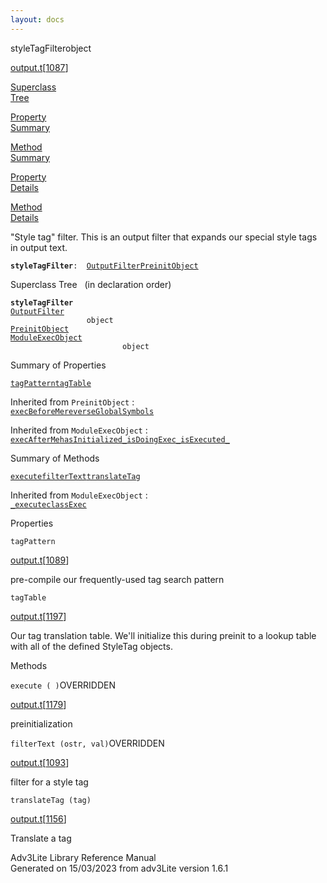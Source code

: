 ```yaml
---
layout: docs
---
```

<span class="title">styleTagFilter</span><span class="type">object</span>

[output.t](../file/output.t.html)\[[1087](../source/output.t.html#1087)\]

[Superclass  
Tree](#_SuperClassTree_)

[Property  
Summary](#_PropSummary_)

[Method  
Summary](#_MethodSummary_)

[Property  
Details](#_Properties_)

[Method  
Details](#_Methods_)

<div class="fdesc">

"Style tag" filter. This is an output filter that expands our special
style tags in output text.

**`styleTagFilter`**` :   `[`OutputFilter`](../object/OutputFilter.html)[`PreinitObject`](../object/PreinitObject.html)

</div>

<span id="_SuperClassTree_"></span>

<div class="mjhd">

<span class="hdln">Superclass Tree</span>   (in declaration order)

</div>

**`styleTagFilter`**  
[`OutputFilter`](../object/OutputFilter.html)  
`                 object`  
[`PreinitObject`](../object/PreinitObject.html)  
[`ModuleExecObject`](../object/ModuleExecObject.html)  
`                         object`  
<span id="_PropSummary_"></span>

<div class="mjhd">

<span class="hdln">Summary of Properties</span>  

</div>

[`tagPattern`](#tagPattern)[`tagTable`](#tagTable)



Inherited from `PreinitObject` :  
[`execBeforeMe`](../object/PreinitObject.html#execBeforeMe)[`reverseGlobalSymbols`](../object/PreinitObject.html#reverseGlobalSymbols)

Inherited from `ModuleExecObject` :  
[`execAfterMe`](../object/ModuleExecObject.html#execAfterMe)[`hasInitialized_`](../object/ModuleExecObject.html#hasInitialized_)[`isDoingExec_`](../object/ModuleExecObject.html#isDoingExec_)[`isExecuted_`](../object/ModuleExecObject.html#isExecuted_)

<span id="_MethodSummary_"></span>

<div class="mjhd">

<span class="hdln">Summary of Methods</span>  

</div>

[`execute`](#execute)[`filterText`](#filterText)[`translateTag`](#translateTag)





Inherited from `ModuleExecObject` :  
[`_execute`](../object/ModuleExecObject.html#_execute)[`classExec`](../object/ModuleExecObject.html#classExec)

<span id="_Properties_"></span>

<div class="mjhd">

<span class="hdln">Properties</span>  

</div>

<span id="tagPattern"></span>

`tagPattern`

[output.t](../file/output.t.html)\[[1089](../source/output.t.html#1089)\]

<div class="desc">

pre-compile our frequently-used tag search pattern

</div>

<span id="tagTable"></span>

`tagTable`

[output.t](../file/output.t.html)\[[1197](../source/output.t.html#1197)\]

<div class="desc">

Our tag translation table. We'll initialize this during preinit to a
lookup table with all of the defined StyleTag objects.

</div>

<span id="_Methods_"></span>

<div class="mjhd">

<span class="hdln">Methods</span>  

</div>

<span id="execute"></span>

`execute ( )`<span class="rem">OVERRIDDEN</span>

[output.t](../file/output.t.html)\[[1179](../source/output.t.html#1179)\]

<div class="desc">

preinitialization

</div>

<span id="filterText"></span>

`filterText (ostr, val)`<span class="rem">OVERRIDDEN</span>

[output.t](../file/output.t.html)\[[1093](../source/output.t.html#1093)\]

<div class="desc">

filter for a style tag

</div>

<span id="translateTag"></span>

`translateTag (tag)`

[output.t](../file/output.t.html)\[[1156](../source/output.t.html#1156)\]

<div class="desc">

Translate a tag

</div>

<div class="ftr">

Adv3Lite Library Reference Manual  
Generated on 15/03/2023 from adv3Lite version 1.6.1

</div>
